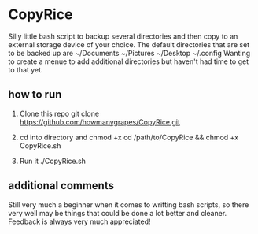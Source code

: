 # CopyRice
Silly little bash script to backup several directories and then copy to an external storage device of your choice.
The default directories that are set to be backed up are
~/Documents
~/Pictures
~/Desktop
~/.config
Wanting to create a menue to add additional directories but haven't had time to get to that yet.

## how to run
1. Clone this repo
   git clone https://github.com/howmanygrapes/CopyRice.git

2. cd into directory and chmod +x
   cd /path/to/CopyRice && chmod +x CopyRice.sh

3. Run it
   ./CopyRice.sh

## additional comments
Still very much a beginner when it comes to writting bash scripts, so there very well may be things that could be done a lot better and cleaner.
Feedback is always very much appreciated!
